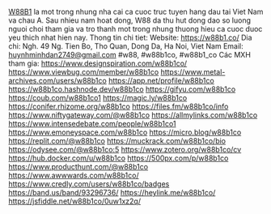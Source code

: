 [W88B1](https://) la mot trong nhung nha cai ca cuoc truc tuyen hang dau tai Viet Nam va chau A. Sau nhieu nam hoat dong, W88 da thu hut dong dao so luong nguoi choi tham gia va tro thanh mot trong nhung thuong hieu ca cuoc duoc yeu thich nhat hien nay.
Thong tin chi tiet:
Website: https://w88b1.co/
Dia chi: Ngh. 49 Ng. Tien Bo, Tho Quan, Dong Da, Ha Noi, Viet Nam
Email: huynhminhdan2749@gmail.com
#w88, #w88b1co, #w88b1_co
Các MXH tham gia:
https://www.designspiration.com/w88b1co/
https://www.viewbug.com/member/w88b1co
https://www.metal-archives.com/users/w88b1co
https://app.net/profile/w88b1co
https://w88b1co.hashnode.dev/w88b1co
https://gifyu.com/w88b1co
https://coub.com/w88b1co1
https://magic.ly/w88b1co
https://conifer.rhizome.org/w88b1co
https://files.fm/w88b1co/info
https://www.niftygateway.com/@w88b1co
https://allmylinks.com/w88b1co
https://www.intensedebate.com/people/w88b1co1
https://www.emoneyspace.com/w88b1co
https://micro.blog/w88b1co
https://replit.com/@w88b1co
https://muckrack.com/w88b1co/bio
https://odysee.com/@w88b1co:5
https://www.zotero.org/w88b1co/cv
https://hub.docker.com/u/w88b1co
https://500px.com/p/w88b1co
https://www.producthunt.com/@w88b1co
https://www.awwwards.com/w88b1co/
https://www.credly.com/users/w88b1co/badges
https://band.us/band/93296736/
https://heylink.me/w88b1co/
https://jsfiddle.net/w88b1co/0uw1xz2q/


